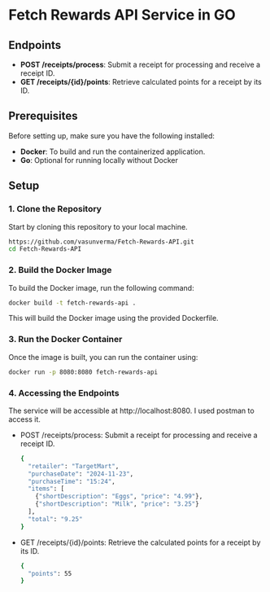 # Fetch Rewards API Service in GO

## Endpoints
- **POST /receipts/process**: Submit a receipt for processing and receive a receipt ID.
- **GET /receipts/{id}/points**: Retrieve calculated points for a receipt by its ID.

## Prerequisites
Before setting up, make sure you have the following installed:
- **Docker**: To build and run the containerized application.
- **Go**: Optional for running locally without Docker

## Setup

### 1. Clone the Repository
Start by cloning this repository to your local machine.
```sh
https://github.com/vasunverma/Fetch-Rewards-API.git
cd Fetch-Rewards-API
```

### 2. Build the Docker Image
To build the Docker image, run the following command:
```sh
docker build -t fetch-rewards-api .
```
This will build the Docker image using the provided Dockerfile.

### 3. Run the Docker Container
Once the image is built, you can run the container using:
```sh
docker run -p 8080:8080 fetch-rewards-api
```

### 4. Accessing the Endpoints
The service will be accessible at http://localhost:8080. I used postman to access it.

- POST /receipts/process: Submit a receipt for processing and receive a receipt ID.
    ```sh
    {
      "retailer": "TargetMart",
      "purchaseDate": "2024-11-23",
      "purchaseTime": "15:24",
      "items": [
        {"shortDescription": "Eggs", "price": "4.99"},
        {"shortDescription": "Milk", "price": "3.25"}
      ],
      "total": "9.25"
    }
    ```
- GET /receipts/{id}/points: Retrieve the calculated points for a receipt by its ID.
    ```sh
    {
      "points": 55
    }
    ```
